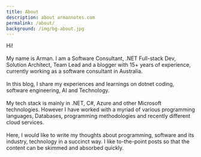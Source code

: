 ```yaml
---
title: About
description: about armannotes.com
permalink: /about/
background: /img/bg-about.jpg
---
```

Hi!
<br />
<br />
My name is Arman. I am a Software Consultant, .NET Full-stack Dev, Solution Architect, Team Lead and a blogger with 15+ years of experience, currently working as a software consultant in Australia.
<br />
<br />
In this blog, I share my experiences and learnings on dotnet coding, software engineering, AI and Technology.
<br />
<br />
My tech stack is mainly in .NET, C#, Azure and other Microsoft technologies. However I have worked with a myriad of various programming languages, Databases, programming methodologies and recently different cloud services.
<br />
<br />
Here, I would like to write my thoughts about programming, software and its industry, technology in a succinct way. I like to-the-point posts so that the content can be skimmed and absorbed quickly.
<br />
<br />